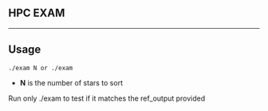 HPC EXAM
--------------
--------------


Usage
--------------
    ./exam N or ./exam
- **N** is the number of stars to sort

Run only ./exam to test if it matches the ref_output provided
